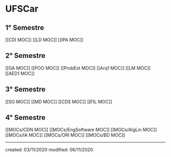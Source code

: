 # UFSCar
## 1° Semestre
[[CDI MOC]]
[[LD MOC]]
[[IPA MOC]]

## 2° Semestre
[[GA MOC]]
[[POO MOC]]
[[ProbEst MOC]]
[[Arq1 MOC]]
[[LM MOC]]
[[AED1 MOC]]

## 3° Semestre
[[SO MOC]]
[[MD MOC]]
[[CDS MOC]]
[[FIL MOC]]

## 4° Semestre
[[MOCs/CDN MOC]]
[[MOCs/EngSoftware MOC]]
[[MOCs/AlgLin MOC]]
[[MOCs/IA MOC]]
[[MOCs/ORI MOC]]
[[MOCs/BD MOC]]

---

created: 03/11/2020
modified: 06/11/2020
